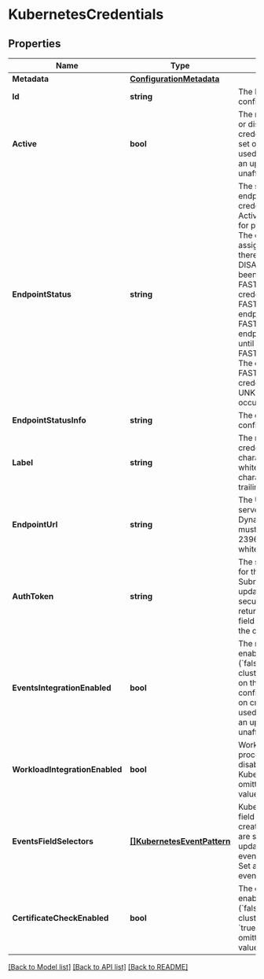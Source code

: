# KubernetesCredentials

## Properties

Name | Type | Description | Notes
------------ | ------------- | ------------- | -------------
**Metadata** | [**ConfigurationMetadata**](ConfigurationMetadata.md) |  | [optional] 
**Id** | **string** | The ID of the given credentials configuration. | [optional] [readonly] 
**Active** | **bool** | The monitoring is enabled (&#x60;true&#x60;) or disabled (&#x60;false&#x60;) for given credentials configuration.   If not set on creation, the &#x60;true&#x60; value is used.   If the field is omitted during an update, the old value remains unaffected. | [optional] 
**EndpointStatus** | **string** | The status of the configured endpoint.  ASSIGNED: The credentials are assigned to an ActiveGate which is responsible for processing. UNASSIGNED: The credentials are not yet assigned to an ActiveGate so there is currently no processing. DISABLED: The credentials have been disabled by the user. FASTCHECK_AUTH_ERROR: The credentials are invalid. FASTCHECK_TLS_ERROR: The endpoint TLS certificate is invalid. FASTCHECK_NO_RESPONSE: The endpoint did not return a result until the timeout was reached. FASTCHECK_INVALID_ENDPOINT: The endpoint URL was invalid. FASTCHECK_AUTH_LOCKED: The credentials seem to be locked. UNKNOWN: An unknown error occured.  | [optional] [readonly] 
**EndpointStatusInfo** | **string** | The detailed status info of the configured endpoint. | [optional] [readonly] 
**Label** | **string** | The name of the Kubernetes credentials configuration.   Allowed characters are letters, numbers, whitespaces, and the following characters: &#x60;.+-_&#x60;. Leading or trailing whitespace is not allowed. | 
**EndpointUrl** | **string** | The URL of the Kubernetes API server.   It must be unique within a Dynatrace environment.   The URL must valid according to RFC 2396. Leading or trailing whitespaces are not allowed. | [optional] 
**AuthToken** | **string** | The service account bearer token for the Kubernetes API server.   Submit your token on creation or update of the configuration. For security reasons, GET requests return this field as &#x60;null&#x60;.   If the field is omitted during an update, the old value remains unaffected. | [optional] 
**EventsIntegrationEnabled** | **bool** | The monitoring of events is enabled (&#x60;true&#x60;) or disabled (&#x60;false&#x60;) for the Kubernetes cluster. Event monitoring depends on the active state of this configuration to be true.   If not set on creation, the &#x60;true&#x60; value is used.   If the field is omitted during an update, the old value remains unaffected. | [optional] 
**WorkloadIntegrationEnabled** | **bool** | Workload and cloud application processing is enabled (&#x60;true&#x60;) or disabled (&#x60;false&#x60;) for the Kubernetes cluster. If the field is omitted during an update, the old value remains unaffected. | [optional] 
**EventsFieldSelectors** | [**[]KubernetesEventPattern**](KubernetesEventPattern.md) | Kubernetes event filters based on field-selectors. If set to &#x60;null&#x60; on creation, no events field selectors are subscribed. If set to &#x60;null&#x60; on update, no change of stored events field selectors is applied. Set an empty list to clear all events field selectors. | [optional] 
**CertificateCheckEnabled** | **bool** | The check of SSL certificates is enabled (&#x60;true&#x60;) or disabled (&#x60;false&#x60;) for the Kubernetes cluster.   If not set on creation, the &#x60;true&#x60; value is used.   If the field is omitted during an update, the old value remains unaffected. | [optional] 

[[Back to Model list]](../README.md#documentation-for-models) [[Back to API list]](../README.md#documentation-for-api-endpoints) [[Back to README]](../README.md)


